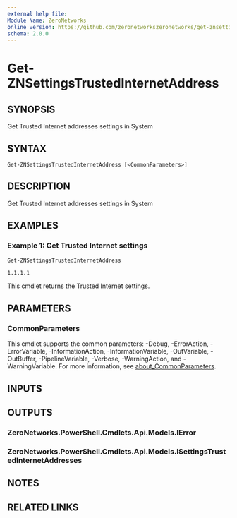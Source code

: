 ```yaml
---
external help file:
Module Name: ZeroNetworks
online version: https://github.com/zeronetworkszeronetworks/get-znsettingstrustedinternetaddress
schema: 2.0.0
---
```


# Get-ZNSettingsTrustedInternetAddress

## SYNOPSIS
Get Trusted Internet addresses settings in System

## SYNTAX

```
Get-ZNSettingsTrustedInternetAddress [<CommonParameters>]
```

## DESCRIPTION
Get Trusted Internet addresses settings in System

## EXAMPLES

### Example 1: Get Trusted Internet settings
```powershell
Get-ZNSettingsTrustedInternetAddress
```

```output
1.1.1.1
```

This cmdlet returns the Trusted Internet settings.

## PARAMETERS

### CommonParameters
This cmdlet supports the common parameters: -Debug, -ErrorAction, -ErrorVariable, -InformationAction, -InformationVariable, -OutVariable, -OutBuffer, -PipelineVariable, -Verbose, -WarningAction, and -WarningVariable. For more information, see [about_CommonParameters](http://go.microsoft.com/fwlink/?LinkID=113216).

## INPUTS

## OUTPUTS

### ZeroNetworks.PowerShell.Cmdlets.Api.Models.IError

### ZeroNetworks.PowerShell.Cmdlets.Api.Models.ISettingsTrustedInternetAddresses

## NOTES

## RELATED LINKS

